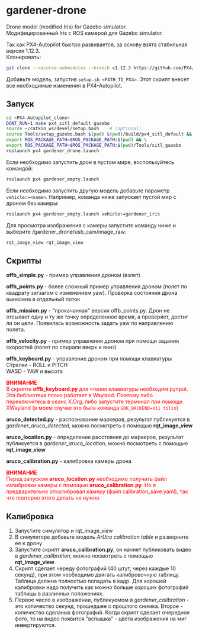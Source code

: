 # gardener-drone
Drone model (modified Iris) for Gazebo simulator.  
Модифицированный Iris c ROS камерой для Gazebo simulator.

Так как PX4-Autopilot быстро развивается, за основу взята стабильная версия 1.12.3.  
Клонировать:  
```bash
git clone --recurse-submodules --branch v1.12.3 https://github.com/PX4/PX4-Autopilot.git
```

Добавьте модель, запустив `setup.sh <PATH_TO_PX4>`. Этот скрипт внесет все необходимые изменения в PX4-Autopilot.

## Запуск
```bash
cd <PX4-Autopilot_clone>
DONT_RUN=1 make px4_sitl_default gazebo
source ~/catkin_ws/devel/setup.bash    # (optional)
source Tools/setup_gazebo.bash $(pwd) $(pwd)/build/px4_sitl_default && \
export ROS_PACKAGE_PATH=$ROS_PACKAGE_PATH:$(pwd) && \
export ROS_PACKAGE_PATH=$ROS_PACKAGE_PATH:$(pwd)/Tools/sitl_gazebo
roslaunch px4 gardener_drone.launch
```
Если необходимо запустить дрон в пустом мире, воспользуйтесь командой:
```bash
roslaunch px4 gardener_empty.launch
```
Если необходимо запустить другую модель добавьте параметр `vehicle:=<name>`. Например, команда ниже запускает пустой мир с дроном без камеры:
```bash
roslaunch px4 gardener_empty.launch vehicle:=gardener_iris
```

Для просмотра изображения с камеры запустите команду ниже и выберите
/gardener_drone/usb_cam/image_raw:
```bash
rqt_image_view rqt_image_view
```

## Скрипты
**offb_simple.py** - пример управления дроном (взлет)

**offb_points.py** - более сложный пример управления дроном (полет по квадрату зигзагом с изменением yaw). Проверка состояния дрона вынесена в отдельный поток

**offb_mission.py** - "прокачанная" версия offb_points.py. Дрон не отсылает одну и ту же точку определенное время, а проверяет, достиг ли он цели. Появилась возможность задать yaw по направлению полета.

**offb_velocity.py** - пример управления дроном при помощи задания скоростей (полет по спирали вверх и вниз)

**offb_keyboard.py** - управление дроном при помощи клавиатуры  
Стрелки - ROLL и PITCH  
WASD - YAW и высота

<span style="color:red">**ВНИМАНИЕ**  
В скрипте **offb_keyboard.py** для чтения клавиатуры необходим pynput. Эта библиотека плохо работает в Wayland. Поэтому либо переключитесь в сеанс X.Org, либо запустите терминал при помощи XWayland (в моем случае это была команда `GDK_BACKEND=x11 tilix`)
</span>

**aruco_detected.py** - распознавание маркеров, результат публикуется в _gardener_aruco_detected_, можно посмотреть с помощью **rqt_image_view**

**aruco_location.py** - определение расстояния до маркеров, результат публикуется в _gardener_aruco_location_, можно посмотреть с помощью **rqt_image_view**

**aruco_calibration.py** - калибровка камеры дрона

<span style="color:red">**ВНИМАНИЕ**  
Перед запуском **aruco_location.py** необходимо получить файл калибровки камеры с помощью **aruco_calibration.py**.
Но я предварительно откалибровал камеру (файл calibration_save.yaml), так что повторно этого делать не нужно.
</span>

## Калибровка
1. Запустите симулятор и rqt_image_view
2. В симуляторе добавьте модель _ArUco calibration table_ и разверните ее к дрону
3. Запустите скрипт **aruco_calibration.py**, он начнет публиковать видео в _gardener_calibration_, можно посмотреть с помощью **rqt_image_view**.
4. Скрипт сделает череду фотографий (40 штут, через каждые 10 секунд), при этом необходимо двигать калибровочную таблицу. Таблица должна полностью попадать в кадр. Для хорошей калибровки надо получить как можно больше хороших фотографий таблицы в различных положениях.
5.  Первое число в изображении, публикуемом в _gardener_calibration_ - это количество секунд, прошедшее с прошлого снимка. Второе - количество сделаных фотографий. Когда скрипт сделает очередное фото, то на видео появится "вспышка" - цвета изображения на миг инвертируются.
